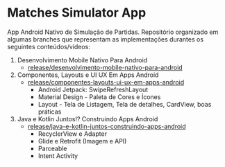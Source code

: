 # Matches Simulator App

App Android Nativo de Simulação de Partidas. Repositório organizado em algumas branches que representam as implementações durantes os seguintes conteúdos/vídeos:

1. Desenvolvimento Mobile Nativo Para Android
    - [release/desenvolvimento-mobile-nativo-para-android](https://github.com/Drlazinho/matches-simulator-app/tree/release/desenvolvimento-mobile-nativo-para-android) 
2. Componentes, Layouts e UI UX Em Apps Android
    - [release/componentes-layouts-ui-ux-em-apps-android](https://github.com/Drlazinho/matches-simulator-app/tree/release/componentes-layouts-ui-ux-em-apps-android)
         - Android Jetpack: SwipeRefreshLayout
         - Material Design - Paleta de Cores e Ícones
         - Layout - Tela de Listagem, Tela de detalhes, CardView, boas práticas
3. Java e Kotlin Juntos!? Construindo Apps Android
   - [release/java-e-kotlin-juntos-construindo-apps-android](https://github.com/Drlazinho/matches-simulator-app/tree/release/java-e-kotlin-juntos-construindo-apps-android)
        - RecyclerView e Adapter
        - Glide e Retrofit (Imagem e API)
        - Parceable
        - Intent Activity
